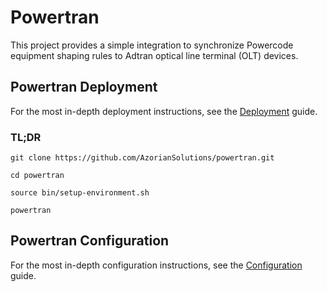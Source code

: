 # Powertran

This project provides a simple integration to synchronize Powercode equipment shaping rules to Adtran optical line terminal (OLT) devices.

## Powertran Deployment

For the most in-depth deployment instructions, see the [Deployment](docs/deployment.md) guide.

### TL;DR

```
git clone https://github.com/AzorianSolutions/powertran.git

cd powertran

source bin/setup-environment.sh

powertran
```

## Powertran Configuration

For the most in-depth configuration instructions, see the [Configuration](docs/configuration.md) guide.
